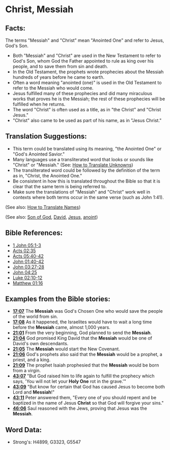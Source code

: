 # Christ, Messiah #

## Facts: ##

The terms "Messiah" and "Christ" mean "Anointed One" and refer to Jesus, God's Son.

* Both "Messiah" and "Christ" are used in the New Testament to refer to God's Son, whom God the Father appointed to rule as king over his people, and to save them from sin and death.
* In the Old Testament, the prophets wrote prophecies about the Messiah hundreds of years before he came to earth.
* Often a word meaning "anointed (one)" is used in the Old Testament to refer to the Messiah who would come.
* Jesus fulfilled many of these prophecies and did many miraculous works that proves he is the Messiah; the rest of these prophecies will be fulfilled when he returns.
* The word "Christ" is often used as a title, as in "the Christ" and "Christ Jesus."
* "Christ" also came to be used as part of his name, as in "Jesus Christ."

## Translation Suggestions: ##

* This term could be translated using its meaning, "the Anointed One" or "God's Anointed Savior."
* Many languages use a transliterated word that looks or sounds like "Christ" or "Messiah." (See: [How to Translate Unknowns](rc://en/ta/man/translate/translate-unknown))
* The transliterated word could be followed by the definition of the term as in, "Christ, the Anointed One."
* Be consistent in how this is translated throughout the Bible so that it is clear that the same term is being referred to.
* Make sure the translations of "Messiah" and "Christ" work well in contexts where both terms occur in the same verse (such as John 1:41).

(See also: [How to Translate Names](rc://en/ta/man/translate/translate-names))

(See also: [Son of God](../kt/sonofgod.md), [David](../names/david.md), [Jesus](../kt/jesus.md), [anoint](../kt/anoint.md))

## Bible References: ##

* [1 John 05:1-3](rc://en/tn/help/1jn/05/01)
* [Acts 02:35](rc://en/tn/help/act/02/35)
* [Acts 05:40-42](rc://en/tn/help/act/05/40)
* [John 01:40-42](rc://en/tn/help/jhn/01/40)
* [John 03:27-28](rc://en/tn/help/jhn/03/27)
* [John 04:25](rc://en/tn/help/jhn/04/25)
* [Luke 02:10-12](rc://en/tn/help/luk/02/10)
* [Matthew 01:16](rc://en/tn/help/mat/01/16)

## Examples from the Bible stories: ##

* __[17:07](rc://en/tn/help/obs/17/07)__ The __Messiah__  was God's Chosen One who would save the people of the world from sin.
* __[17:08](rc://en/tn/help/obs/17/08)__ As it happened, the Israelites would have to wait a long time before the __Messiah__  came, almost 1,000 years.
* __[21:01](rc://en/tn/help/obs/21/01)__ From the very beginning, God planned to send the __Messiah__.
* __[21:04](rc://en/tn/help/obs/21/04)__ God promised King David that the __Messiah__  would be one of David's own descendants.
* __[21:05](rc://en/tn/help/obs/21/05)__ The __Messiah__  would start the New Covenant.
* __[21:06](rc://en/tn/help/obs/21/06)__ God's prophets also said that the __Messiah__  would be a prophet, a priest, and a king.
* __[21:09](rc://en/tn/help/obs/21/09)__ The prophet Isaiah prophesied that the __Messiah__  would be born from a virgin.
* __[43:07](rc://en/tn/help/obs/43/07)__ "But God raised him to life again to fulfill the prophecy which says, 'You will not let your __Holy One__  rot in the grave.'"
* __[43:09](rc://en/tn/help/obs/43/09)__ "But know for certain that God has caused Jesus to become both Lord and __Messiah__!"
* __[43:11](rc://en/tn/help/obs/43/11)__ Peter answered them, "Every one of you should repent and be baptized in the name of Jesus __Christ__  so that God will forgive your sins."
* __[46:06](rc://en/tn/help/obs/46/06)__ Saul reasoned with the Jews, proving that Jesus was the __Messiah__.

## Word Data: ##

* Strong's: H4899, G3323, G5547
